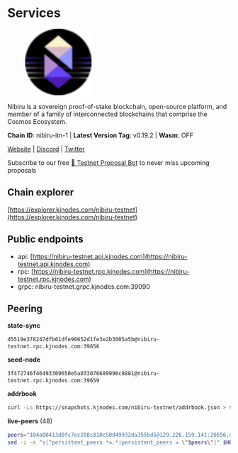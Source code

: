 # Services

<figure><img src="https://raw.githubusercontent.com/kj89/cosmos-images/main/logos/nibiru.png" width="150" alt=""><figcaption></figcaption></figure>

Nibiru is a sovereign proof-of-stake blockchain, open-source platform,  and member of a family of interconnected blockchains that comprise the Cosmos Ecosystem.

**Chain ID**: nibiru-itn-1 | **Latest Version Tag**: v0.19.2 | **Wasm**: OFF

[Website](https://nibiru.fi) | [Discord](https://discord.gg/nibiru) | [Twitter](https://twitter.com/NibiruChain)



Subscribe to our free [🤖 Testnet Proposal Bot](https://t.me/kjnodes_testnet_proposal_bot) to never miss upcoming proposals


## Chain explorer
[https://explorer.kjnodes.com/nibiru-testnet](https://explorer.kjnodes.com/nibiru-testnet)

## Public endpoints

* api: [https://nibiru-testnet.api.kjnodes.com](https://nibiru-testnet.api.kjnodes.com)
* rpc: [https://nibiru-testnet.rpc.kjnodes.com](https://nibiru-testnet.rpc.kjnodes.com)
* grpc: nibiru-testnet.grpc.kjnodes.com:39090

## Peering

**state-sync**

```text
d5519e378247dfb61dfe90652d1fe3e2b3005a5b@nibiru-testnet.rpc.kjnodes.com:39656
```

**seed-node**

```text
3f472746f46493309650e5a033076689996c8881@nibiru-testnet.rpc.kjnodes.com:39659
```

**addrbook**
```bash
curl -Ls https://snapshots.kjnodes.com/nibiru-testnet/addrbook.json > $HOME/.nibid/config/addrbook.json
```

**live-peers** (48)
```bash
peers="104a00413d0fc7ec208c810c50d49932da355bd5@129.226.159.141:26656,d5519e378247dfb61dfe90652d1fe3e2b3005a5b@65.109.68.190:39656,27fd60e9aecf4e62111e9f432a430599553ea06e@38.242.242.199:26656,99cb951f06e17236c89cb5ba54aec105720d0228@38.242.158.5:26656,c7200f56b26a10a24f22a45956670d9d461ccec7@43.133.1.80:26657,05cbc862b279a4811b98c46b9d9fe7d847113287@217.76.57.235:26656,cc9f5e2496153b5325a562e21811cafa9253a205@178.62.33.153:26656,30abc253688f7e70a6dcae9f0850e41a0245db3a@129.226.148.203:26656,766f17b24c11b5eac20cf938f619bc2e43331988@38.242.229.238:26656,932f77155b5a1989096451eee2b2eb4c1a4bc48a@194.163.191.69:26656,fed99834dcc6996b36db5a1e952ba8d7a6b0c141@159.65.136.244:26656,78de301bb4c1c5077465e5407977479c5219565a@31.220.86.89:26656,8ec5a616eb87997446bd9476cd7d41d435c22e06@34.105.135.174:26656,2bfd18d860513e6f0f8c56d4d941b975bf825a50@173.249.7.203:36656,7202f926a0bff06553541ef051a717ac3a2d3f4b@62.141.38.237:39656,4fa3eee5bac22e221296b5da0f102753feb645ca@142.132.166.131:26656,2ba6745852fcceb6914111a254ad5380ba721848@5.199.133.114:39656,6568b4c2717f268f0444efaafbe4e0b2ec8ee42f@35.235.71.5:26656,4715d949ee0ed2be527a21a6a8d0985430103017@109.205.182.232:26656,10b77a4ab480c05e323a401b493a08dca2a3ec48@154.53.42.141:26656,494ba687f93bc4d8e240185916cc6b64f5adb395@38.242.243.120:26656,64fc94a56f69bae2ba8c23bfdf0f0c0ece535e68@184.174.34.119:26656,c904157efa8c3b40a2160cd5564f2a8ae71c3672@38.242.226.89:26656,bdb320fe4cb2b401cdbeda856e281d080b3bfaa2@42.116.162.230:26656,a90e889ba0e38ec25b4c329851225f4ba3ace3d3@178.159.5.181:36656,45fc930b8815f720cf83c0fa512a9d9f85cfae12@38.242.247.163:26656,6eaeb52b50acc6166f3e6e835f4e5e80cd91247d@38.242.227.109:26656,f95a17c12478b4c367b8e15550b7cc6efd3a91af@159.223.68.3:26656,0b26e12ce1fc8c20de1f3f455066e4893e08770e@38.242.146.108:26656,df1804be978fe124083e593d544a537e9fa703d4@194.180.176.180:26656,785ffb99f8724319d44254cbb47b3428aaaa25a5@38.242.236.134:26656,97597a652318c2cf81cec5b1fb482e9a50e90c8f@146.0.40.95:39656,2235987e780fba8b93b4f69588a3884d1427bd30@65.21.105.68:26656,7685c50934491640cc4c082a687d4d7c140a0816@38.242.226.1:26656,433d9db92f9e366a2c8170c7fd862acfba0c5e4f@185.192.97.246:26656,b1af4abe01b761e62a93442f9f51ee7618a8c227@89.117.60.209:26656,6dbb917a5a8d263ccaf2ef33d957116225b19e67@31.220.88.184:26656,7ab60ed0e288b09c7f6cad08f359e9bdfb8d5328@143.198.170.83:38656,90e1f35289a3e527e04b59a53c1baeb4d02bdb63@65.108.94.198:26656,3ff23a0cb19b9af569ed7f2e062caf35d92b0862@194.163.187.125:26656,6b3ca7670406494b2b2f579c6658cb32d7f09e47@161.97.146.91:49656,dd91035eaf5c2c22123c74ce094c837c96872d7b@144.91.75.43:39656,0ed7d7f33a1551eb0a7063ea81b6a86c6fb5464f@154.26.157.142:26656,fefa7ae18436d8a0e39c56518d9d86464d1b601e@185.137.122.71:26656,3fe49874e929fc14a0a1978759f22557ebe9e77d@109.205.183.52:26656,58c4f92775bc63621513ce145d58f239aec8c510@89.117.49.71:26656,a10fd4adadd7ca8f430ad88ffdc93366e9471b00@149.102.135.51:26656,aac16ac16e941f944c3c911db963e23159c6d637@38.242.246.213:26656"
sed -i -e "s|^persistent_peers *=.*|persistent_peers = \"$peers\"|" $HOME/.nibid/config/config.toml
```
